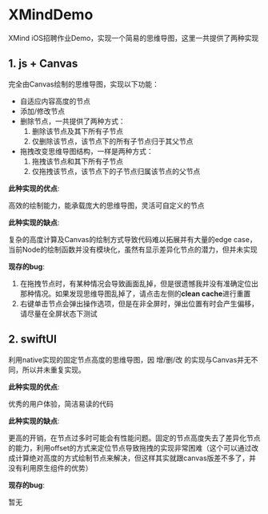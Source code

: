 # XMindDemo

XMind iOS招聘作业Demo，实现一个简易的思维导图，这里一共提供了两种实现

## 1. js + Canvas

完全由Canvas绘制的思维导图，实现以下功能：

- 自适应内容高度的节点
- 添加/修改节点
- 删除节点，一共提供了两种方式：
  1. 删除该节点及其下所有子节点
  2. 仅删除该节点，该节点下的所有子节点归于其父节点
- 拖拽改变思维导图结构，一样是两种方式：
  1. 拖拽该节点和其下所有子节点
  2. 仅拖拽该节点，该节点下的子节点归属该节点的父节点
 
**此种实现的优点**:

高效的绘制能力，能承载庞大的思维导图，灵活可自定义的节点

**此种实现的缺点**:

复杂的高度计算及Canvas的绘制方式导致代码难以拓展并有大量的edge case，当前Node的绘制函数并没有模块化，虽然有显示差异化节点的潜力，但并未实现

**现存的bug**:

1. 在拖拽节点时，有某种情况会导致画面乱掉，但是很遗憾我并没有准确定位出那种情况。如果发现思维导图乱掉了，请点击左侧的**clean cache**进行重置
2. 右键单击节点会弹出操作选项，但是在非全屏时，弹出位置有时会产生偏移，请尽量在全屏状态下测试

## 2. swiftUI

利用native实现的固定节点高度的思维导图，因 增/删/改 的实现与Canvas并无不同，所以并未重复实现。

**此种实现的优点**:

优秀的用户体验，简洁易读的代码

**此种实现的缺点**:

更高的开销，在节点过多时可能会有性能问题。固定的节点高度失去了差异化节点的能力，利用offset的方式来定位节点导致拖拽的实现非常困难（这个可以通过改成计算绝对高度的方式绘制节点来解决，但这样其实就跟canvas版差不多了，并没有利用原生组件的优势）

**现存的bug**:

暂无

